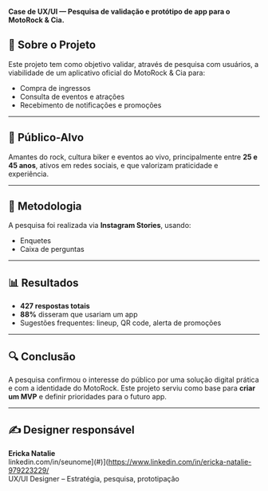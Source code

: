 **Case de UX/UI — Pesquisa de validação e protótipo de app para o MotoRock & Cia.**
## 📌 Sobre o Projeto

Este projeto tem como objetivo validar, através de pesquisa com usuários, a viabilidade de um aplicativo oficial do MotoRock & Cia para:

- Compra de ingressos
- Consulta de eventos e atrações
- Recebimento de notificações e promoções

---

## 🧠 Público-Alvo

Amantes do rock, cultura biker e eventos ao vivo, principalmente entre **25 e 45 anos**, ativos em redes sociais, e que valorizam praticidade e experiência.

---

## 🧪 Metodologia

A pesquisa foi realizada via **Instagram Stories**, usando:

- Enquetes
- Caixa de perguntas

---

## 📊 Resultados

- **427 respostas totais**
- **88%** disseram que usariam um app
- Sugestões frequentes: lineup, QR code, alerta de promoções

---

## 🔍 Conclusão

A pesquisa confirmou o interesse do público por uma solução digital prática e com a identidade do MotoRock. Este projeto serviu como base para **criar um MVP** e definir prioridades para o futuro app.

---

## ✍️ Designer responsável
**Ericka Natalie**  
linkedin.com/in/seunome](#)](https://www.linkedin.com/in/ericka-natalie-979223229/  
UX/UI Designer – Estratégia, pesquisa, prototipação
